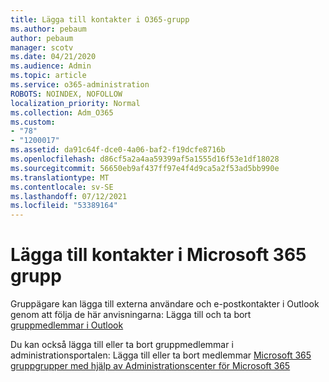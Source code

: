 ```yaml
---
title: Lägga till kontakter i O365-grupp
ms.author: pebaum
author: pebaum
manager: scotv
ms.date: 04/21/2020
ms.audience: Admin
ms.topic: article
ms.service: o365-administration
ROBOTS: NOINDEX, NOFOLLOW
localization_priority: Normal
ms.collection: Adm_O365
ms.custom:
- "78"
- "1200017"
ms.assetid: da91c64f-dce0-4a06-baf2-f19dcfe8716b
ms.openlocfilehash: d86cf5a2a4aa59399af5a1555d16f53e1df18028
ms.sourcegitcommit: 56650eb9af437ff97e4f4d9ca5a2f53ad5bb990e
ms.translationtype: MT
ms.contentlocale: sv-SE
ms.lasthandoff: 07/12/2021
ms.locfileid: "53389164"
---
```

# <a name="add-contacts-to-a-microsoft-365-group"></a>Lägga till kontakter i Microsoft 365 grupp

Gruppägare kan lägga till externa användare och e-postkontakter i Outlook genom att följa de här anvisningarna: Lägga till och ta bort [gruppmedlemmar i Outlook](https://support.office.com/article/3b650f4a-5c9b-4f94-a1bb-0cca4b1091de?wt.mc_id=add_contacts_group.aspx)
  
Du kan också lägga till eller ta bort gruppmedlemmar i administrationsportalen: Lägga till eller ta bort medlemmar [Microsoft 365 gruppgrupper med hjälp av Administrationscenter för Microsoft 365](/microsoft-365/admin/create-groups/add-or-remove-members-from-groups)